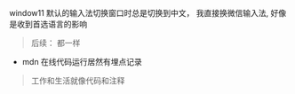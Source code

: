 window11 默认的输入法切换窗口时总是切换到中文， 我直接换微信输入法, 好像是收到首选语言的影响

> 后续： 都一样

* mdn 在线代码运行居然有埋点记录

> 工作和生活就像代码和注释